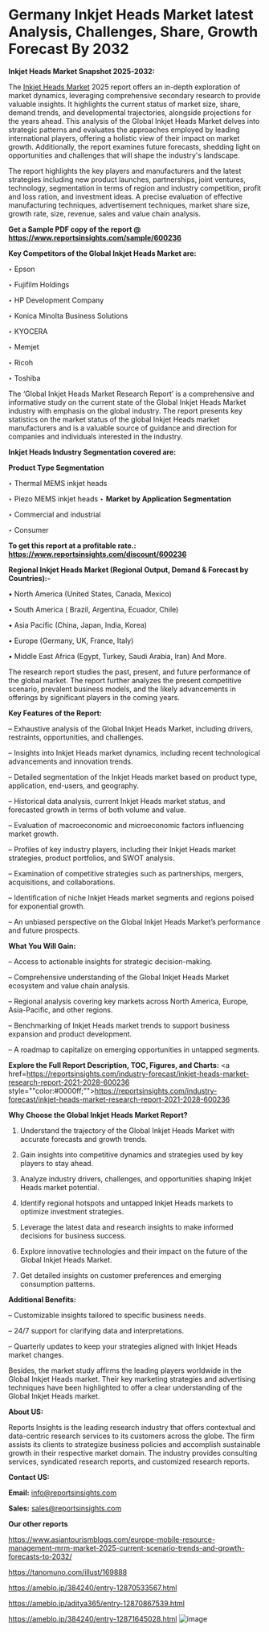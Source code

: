 # Germany Inkjet Heads Market latest Analysis, Challenges, Share, Growth Forecast By 2032

<strong>Inkjet Heads Market Snapshot 2025-2032:</strong>

The <a href=https://www.reportsinsights.com/sample/600236>Inkjet Heads Market</a> 2025 report offers an in-depth exploration of market dynamics, leveraging comprehensive secondary research to provide valuable insights. It highlights the current status of market size, share, demand trends, and developmental trajectories, alongside projections for the years ahead. This analysis of the Global Inkjet Heads Market delves into strategic patterns and evaluates the approaches employed by leading international players, offering a holistic view of their impact on market growth. Additionally, the report examines future forecasts, shedding light on opportunities and challenges that will shape the industry's landscape.

The report highlights the key players and manufacturers and the latest strategies including new product launches, partnerships, joint ventures, technology, segmentation in terms of region and industry competition, profit and loss ration, and investment ideas. A precise evaluation of effective manufacturing techniques, advertisement techniques, market share size, growth rate, size, revenue, sales and value chain analysis.

<strong>Get a Sample PDF copy of the report @ <a href=https://www.reportsinsights.com/sample/600236 style=color:#0000ff;>https://www.reportsinsights.com/sample/600236</a></strong>

<strong>Key Competitors of the Global Inkjet Heads Market are:</strong>

‣ Epson

‣ Fujifilm Holdings

‣ HP Development Company

‣ Konica Minolta Business Solutions

‣ KYOCERA

‣ Memjet

‣ Ricoh

‣ Toshiba

The ‘Global Inkjet Heads Market Research Report’ is a comprehensive and informative study on the current state of the Global Inkjet Heads Market industry with emphasis on the global industry. The report presents key statistics on the market status of the global Inkjet Heads market manufacturers and is a valuable source of guidance and direction for companies and individuals interested in the industry.

<strong>Inkjet Heads Industry Segmentation covered are:</strong>

<strong>Product Type Segmentation</strong>

‣ Thermal MEMS inkjet heads

‣ Piezo MEMS inkjet heads
‣ 
<strong>Market by Application Segmentation</strong>

‣ Commercial and industrial

‣ Consumer

<strong>To get this report at a profitable rate.: <a href=https://www.reportsinsights.com/discount/600236 style=color:#0000ff;>https://www.reportsinsights.com/discount/600236</a></strong>

<strong>Regional Inkjet Heads Market (Regional Output, Demand &amp; Forecast by Countries):-</strong>

• North America (United States, Canada, Mexico)

• South America ( Brazil, Argentina, Ecuador, Chile)

• Asia Pacific (China, Japan, India, Korea)

• Europe (Germany, UK, France, Italy)

• Middle East Africa (Egypt, Turkey, Saudi Arabia, Iran) And More.

The research report studies the past, present, and future performance of the global market. The report further analyzes the present competitive scenario, prevalent business models, and the likely advancements in offerings by significant players in the coming years.

<strong>Key Features of the Report:</strong>

– Exhaustive analysis of the Global Inkjet Heads Market, including drivers, restraints, opportunities, and challenges.

– Insights into Inkjet Heads market dynamics, including recent technological advancements and innovation trends.

– Detailed segmentation of the Inkjet Heads market based on product type, application, end-users, and geography.

– Historical data analysis, current Inkjet Heads market status, and forecasted growth in terms of both volume and value.

– Evaluation of macroeconomic and microeconomic factors influencing market growth.

– Profiles of key industry players, including their Inkjet Heads market strategies, product portfolios, and SWOT analysis.

– Examination of competitive strategies such as partnerships, mergers, acquisitions, and collaborations.

– Identification of niche Inkjet Heads market segments and regions poised for exponential growth.

– An unbiased perspective on the Global Inkjet Heads Market’s performance and future prospects.

<strong>What You Will Gain:</strong>

– Access to actionable insights for strategic decision-making.

– Comprehensive understanding of the Global Inkjet Heads Market ecosystem and value chain analysis.

– Regional analysis covering key markets across North America, Europe, Asia-Pacific, and other regions.

– Benchmarking of Inkjet Heads market trends to support business expansion and product development.

– A roadmap to capitalize on emerging opportunities in untapped segments.

<strong>Explore the Full Report Description, TOC, Figures, and Charts:</strong>
<a href=https://reportsinsights.com/industry-forecast/inkjet-heads-market-research-report-2021-2028-600236 style=""color:#0000ff;"">https://reportsinsights.com/industry-forecast/inkjet-heads-market-research-report-2021-2028-600236</a>

<strong>Why Choose the Global Inkjet Heads Market Report?</strong>

1. Understand the trajectory of the Global Inkjet Heads Market with accurate forecasts and growth trends.

2. Gain insights into competitive dynamics and strategies used by key players to stay ahead.

3. Analyze industry drivers, challenges, and opportunities shaping Inkjet Heads market potential.

4. Identify regional hotspots and untapped Inkjet Heads markets to optimize investment strategies.

5. Leverage the latest data and research insights to make informed decisions for business success.

6. Explore innovative technologies and their impact on the future of the Global Inkjet Heads Market.

7. Get detailed insights on customer preferences and emerging consumption patterns.

<strong>Additional Benefits:</strong>

– Customizable insights tailored to specific business needs.

– 24/7 support for clarifying data and interpretations.

– Quarterly updates to keep your strategies aligned with Inkjet Heads market changes.

Besides, the market study affirms the leading players worldwide in the Global Inkjet Heads market. Their key marketing strategies and advertising techniques have been highlighted to offer a clear understanding of the Global Inkjet Heads market.

<strong><strong>About US</strong>:</strong>

Reports Insights is the leading research industry that offers contextual and data-centric research services to its customers across the globe. The firm assists its clients to strategize business policies and accomplish sustainable growth in their respective market domain. The industry provides consulting services, syndicated research reports, and customized research reports.

<strong>Contact US:</strong>

<p class=><b>Email:</b> <a href=mailto:info@reportsinsights.com>info@reportsinsights.com</a></p>
<p class=><b>Sales:</b> <a href=mailto:sales@reportsinsights.com>sales@reportsinsights.com</a></p>

<strong>Our other reports</strong>

<a href=https://www.asiantourismblogs.com/europe-mobile-resource-management-mrm-market-2025-current-scenario-trends-and-growth-forecasts-to-2032/>https://www.asiantourismblogs.com/europe-mobile-resource-management-mrm-market-2025-current-scenario-trends-and-growth-forecasts-to-2032/</a>

<a href=https://tanomuno.com/illust/169888>https://tanomuno.com/illust/169888</a>

<a href=https://ameblo.jp/384240/entry-12870533567.html>https://ameblo.jp/384240/entry-12870533567.html</a>

<a href=https://ameblo.jp/aditya365/entry-12870867539.html>https://ameblo.jp/aditya365/entry-12870867539.html</a>

<a href=https://ameblo.jp/384240/entry-12871645028.html>https://ameblo.jp/384240/entry-12871645028.html</a>
![image](https://github.com/user-attachments/assets/24be0796-3b67-46d1-94da-3f7c14330ab3)
